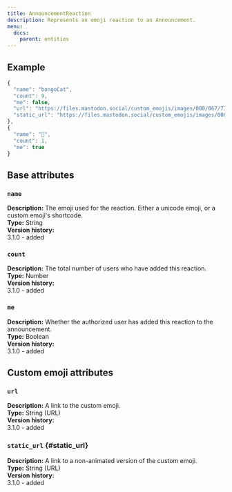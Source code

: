 ```yaml
---
title: AnnouncementReaction
description: Represents an emoji reaction to an Announcement.
menu:
  docs:
    parent: entities
---
```


## Example
```javascript
{
  "name": "bongoCat",
  "count": 9,
  "me": false,
  "url": "https://files.mastodon.social/custom_emojis/images/000/067/715/original/fdba57dff7576d53.png",
  "static_url": "https://files.mastodon.social/custom_emojis/images/000/067/715/static/fdba57dff7576d53.png"
},
{
  "name": "🤔",
  "count": 1,
  "me": true
}
```

## Base attributes

### `name`

**Description:** The emoji used for the reaction. Either a unicode emoji, or a custom emoji's shortcode.\
**Type:** String\
**Version history:**\
3.1.0 - added

### `count`

**Description:** The total number of users who have added this reaction.\
**Type:** Number\
**Version history:**\
3.1.0 - added

### `me`

**Description:** Whether the authorized user has added this reaction to the announcement.\
**Type:** Boolean\
**Version history:**\
3.1.0 - added

## Custom emoji attributes

### `url`

**Description:** A link to the custom emoji.\
**Type:** String \(URL\)\
**Version history:**\
3.1.0 - added

### `static_url` {#static_url}

**Description:** A link to a non-animated version of the custom emoji.\
**Type:** String \(URL\)\
**Version history:**\
3.1.0 - added